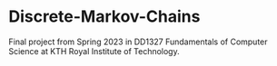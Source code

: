 # Discrete-Markov-Chains
Final project from Spring 2023 in DD1327 Fundamentals of Computer Science at KTH Royal Institute of Technology.
